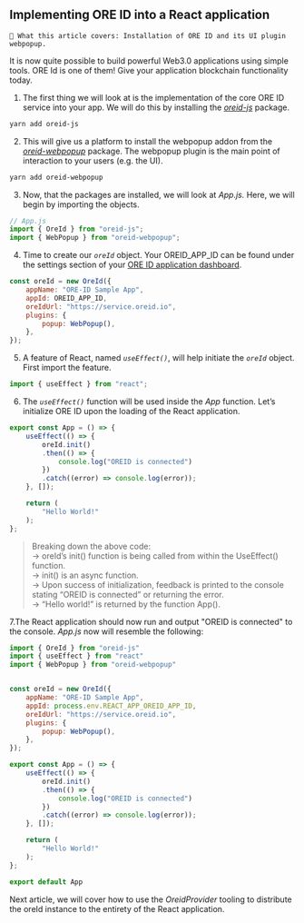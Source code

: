 ## Implementing ORE ID into a React application

```text
📢 What this article covers: Installation of ORE ID and its UI plugin webpopup.
```

It is now quite possible to build powerful Web3.0 applications using simple tools.  ORE Id is one of them! Give your application blockchain functionality today.

1. The first thing we will look at is the implementation of the core ORE ID service into your app.  We will do this by installing the *[oreid-js](https://www.npmjs.com/package/oreid-js)* package. 

```bash
yarn add oreid-js
```

2. This will give us a platform to install the webpopup addon from the *[oreid-webpopup](https://www.npmjs.com/package/oreid-webpopup)* package.  The webpopup plugin is the main point of interaction to your users (e.g. the UI).  

```bash
yarn add oreid-webpopup
```

3. Now, that the packages are installed, we will look at *App.js.* Here, we will begin by importing the objects.

```jsx
// App.js
import { OreId } from "oreid-js";
import { WebPopup } from "oreid-webpopup";
```

4. Time to create our *```oreId```* object.  Your OREID_APP_ID can be found under the settings section of your [ORE ID application dashboard](https://oreid.io/developer).

```jsx
const oreId = new OreId({
    appName: "ORE-ID Sample App",
    appId: OREID_APP_ID,
    oreIdUrl: "https://service.oreid.io",
    plugins: {
        popup: WebPopup(),
    },
});
```

5.  A feature of React, named *```useEffect()```*, will help initiate the *```oreId```* object.  First import the feature.

```jsx
import { useEffect } from "react";
```

6. The *```useEffect()```* function will be used inside the *App* function.  Let’s initialize ORE ID upon the loading of the React application.

```jsx
export const App = () => {
    useEffect(() => {
        oreId.init()
        .then(() => {
            console.log("OREID is connected")
        })
        .catch((error) => console.log(error));
    }, []);

    return (
        "Hello World!"
    );
};
```
>Breaking down the above code:  
→ oreId’s init() function is being called from within the UseEffect() function. <br />
→ init() is an async function. <br />
→ Upon success of initialization, feedback is printed to the console stating “OREID is connected” or returning the error.<br />
→ “Hello world!” is returned by the function App(). 

7.The React application should now run and output "OREID is connected" to the console.  *App.js* now will resemble the following:

```jsx
import { OreId } from "oreid-js"
import { useEffect } from "react"
import { WebPopup } from "oreid-webpopup"


const oreId = new OreId({
    appName: "ORE-ID Sample App",
    appId: process.env.REACT_APP_OREID_APP_ID,
    oreIdUrl: "https://service.oreid.io",
    plugins: {
        popup: WebPopup(),
    },
});

export const App = () => {
    useEffect(() => {
        oreId.init()
        .then(() => {
            console.log("OREID is connected")
        })
        .catch((error) => console.log(error));
    }, []);

    return (
        "Hello World!"
    );
};

export default App
```


Next article, we will cover how to use the *OreidProvider* tooling to distribute the oreId instance to the entirety of the React application.


